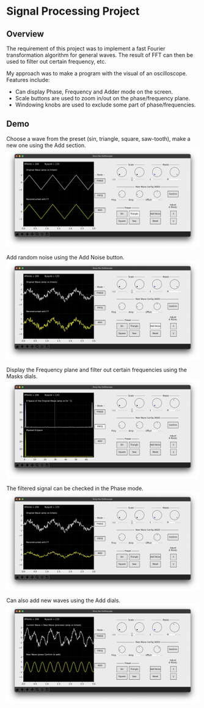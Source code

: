 # Signal Processing Project

## Overview

The requirement of this project was to implement a fast Fourier transformation algorithm for general waves. The result of FFT can then be used to filter out certain frequency, etc.

My approach was to make a program with the visual of an oscilloscope. Features include:
* Can display Phase, Frequency and Adder mode on the screen.
* Scale buttons are used to zoom in/out on the phase/frequency plane.
* Windowing knobs are used to exclude some part of phase/frequencies.


## Demo

Choose a wave from the preset (sin, triangle, square, saw-tooth), make a new one using the Add section.
![](../readme/signal_original.png)

Add random noise using the Add Noise button.
![](../readme/signal_noise.png)

Display the Frequency plane and filter out certain frequencies using the Masks dials.
![](../readme/signal_freq.png)

The filtered signal can be checked in the Phase mode.
![](../readme/signal_filtered.png)

Can also add new waves using the Add dials.
![](../readme/signal_add.png)
